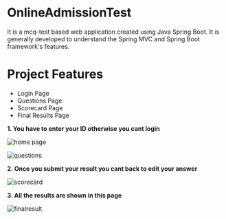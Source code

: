 # OnlineAdmissionTest
It is a mcq-test based web application created using Java Spring Boot. It is generally developed to understand the Spring MVC and Spring Boot framework's features.


# Project Features
* Login Page
* Questions Page
* Scorecard Page
* Final Results Page

**1. You have to enter your ID otherwise you cant login**

![home page](https://user-images.githubusercontent.com/55852692/140688584-dec6de7a-8925-4dcf-b408-610987ea2513.JPG)

![questions](https://user-images.githubusercontent.com/55852692/140688615-e7271520-21de-48b6-8a08-b905c7837f2a.JPG)

**2. Once you submit your result you cant back to edit your answer**

![scorecard](https://user-images.githubusercontent.com/55852692/140688638-e7f5d078-05da-417e-bca0-3a34697d9f47.JPG)


**3. All the results are shown in this page**

![finalresult](https://user-images.githubusercontent.com/55852692/140688657-7335e5a7-b3c2-4895-bcf3-04a2b1c76178.JPG)


